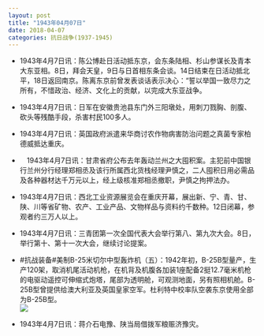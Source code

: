 ```yaml
---
layout: post
title: "1943年04月07日"
date: 2018-04-07
categories: 抗日战争(1937-1945)
---
```


<meta name="referrer" content="no-referrer" />

- 1943年4月7日讯：陈公博赴日活动抵东京，会东条陆相、杉山参谋长及青本大东亚相。8日，拜会天皇，9日与日首相东条会谈。14日结束在日活动抵北平，18日返回南京。陈离东京前曾发表谈话表示决心：“誓以举国一致尽力之所有，不惜政治、经济、文化上的贡献，以完成大东亚战争。 

- 1943年4月7日讯：日军在安徽贵池县东门外三阳墩处，用刺刀戮胸、剖腹、砍头等残酷手段，杀害村民100多人。 

- 1943年4月7日讯：英国政府派遣来华商讨农作物病害防治问题之真菌专家柏德威抵达重庆。 

- 　1943年4月7日讯：甘肃省府公布去年轰动兰州之大囤积案。主犯前中国银行兰州分行经理郑相丞及该行所属西北货栈经理尹慎之，二人囤积日用必需品及各种器材达千万元以上，经上级核准郑相丞撤职，尹慎之拘押法办。 

- 1943年4月7日讯：西北工业资源展览会在重庆开幕，展出新、宁、青、甘、陕、川等省矿物、农产、工业产品、文物样品与资料约千数种。12日闭幕，参观者约三万人以上。 

- 1943年4月7日讯：三青团第一次全国代表大会举行第八、第九次大会。8日，举行第十、第十一次大会，继续讨论提案。 

- #抗战装备#美制B-25米切尔中型轰炸机（五）：1942年初，B-25B型量产，生产120架，取消机尾活动机枪，在机背及机腹各加装1座配备2挺12.7毫米机枪的电驱动遥控可伸缩式炮塔，尾部为透明舱，可观测地面，另有照相机舱。B-25B型曾提供给澳大利亚及英国皇家空军。杜利特中校率队空袭东京使用全部为B-25B型。 <br/><img src="https://wx3.sinaimg.cn/large/aca367d8ly1fq3v24pb71j20go0zpth8.jpg" />

- 1943年4月7日讯：蒋介石电豫、陕当局借拨军粮赈济豫灾。 

